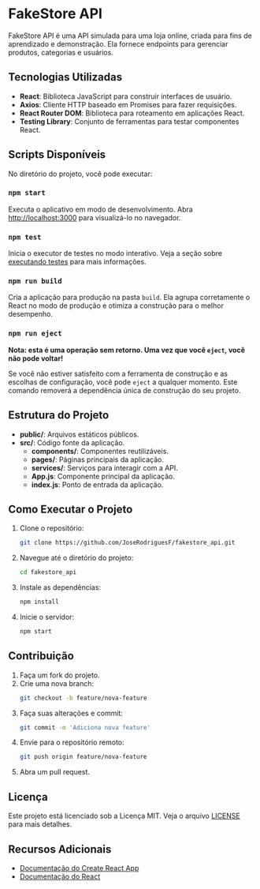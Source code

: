 # FakeStore API

FakeStore API é uma API simulada para uma loja online, criada para fins de aprendizado e demonstração. Ela fornece endpoints para gerenciar produtos, categorias e usuários.

## Tecnologias Utilizadas

- **React**: Biblioteca JavaScript para construir interfaces de usuário.
- **Axios**: Cliente HTTP baseado em Promises para fazer requisições.
- **React Router DOM**: Biblioteca para roteamento em aplicações React.
- **Testing Library**: Conjunto de ferramentas para testar componentes React.

## Scripts Disponíveis

No diretório do projeto, você pode executar:

### `npm start`

Executa o aplicativo em modo de desenvolvimento.
Abra [http://localhost:3000](http://localhost:3000) para visualizá-lo no navegador.

### `npm test`

Inicia o executor de testes no modo interativo.
Veja a seção sobre [executando testes](https://facebook.github.io/create-react-app/docs/running-tests) para mais informações.

### `npm run build`

Cria a aplicação para produção na pasta `build`.
Ela agrupa corretamente o React no modo de produção e otimiza a construção para o melhor desempenho.

### `npm run eject`

**Nota: esta é uma operação sem retorno. Uma vez que você `eject`, você não pode voltar!**

Se você não estiver satisfeito com a ferramenta de construção e as escolhas de configuração, você pode `eject` a qualquer momento. Este comando removerá a dependência única de construção do seu projeto.

## Estrutura do Projeto

- **public/**: Arquivos estáticos públicos.
- **src/**: Código fonte da aplicação.
  - **components/**: Componentes reutilizáveis.
  - **pages/**: Páginas principais da aplicação.
  - **services/**: Serviços para interagir com a API.
  - **App.js**: Componente principal da aplicação.
  - **index.js**: Ponto de entrada da aplicação.

## Como Executar o Projeto

1. Clone o repositório:
    ```sh
    git clone https://github.com/JoseRodriguesF/fakestore_api.git
    ```
2. Navegue até o diretório do projeto:
    ```sh
    cd fakestore_api
    ```
3. Instale as dependências:
    ```sh
    npm install
    ```
4. Inicie o servidor:
    ```sh
    npm start
    ```

## Contribuição

1. Faça um fork do projeto.
2. Crie uma nova branch:
    ```sh
    git checkout -b feature/nova-feature
    ```
3. Faça suas alterações e commit:
    ```sh
    git commit -m 'Adiciona nova feature'
    ```
4. Envie para o repositório remoto:
    ```sh
    git push origin feature/nova-feature
    ```
5. Abra um pull request.

## Licença

Este projeto está licenciado sob a Licença MIT. Veja o arquivo [LICENSE](LICENSE) para mais detalhes.

## Recursos Adicionais

- [Documentação do Create React App](https://facebook.github.io/create-react-app/docs/getting-started)
- [Documentação do React](https://reactjs.org/)
